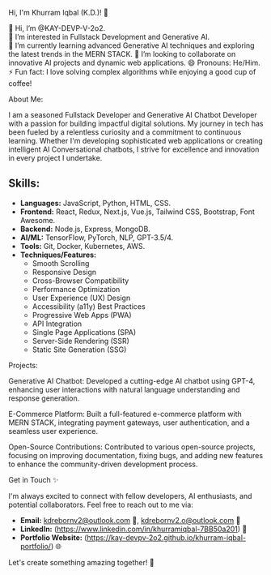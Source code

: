 Hi, I'm Khurram Iqbal (K.D.)! 👋

👋 Hi, I’m @KAY-DEVP-V-2o2.  
👀 I’m interested in Fullstack Development and Generative AI.  
🌱 I’m currently learning advanced Generative AI techniques and exploring the latest trends in the MERN STACK. 
💞️ I’m looking to collaborate on innovative AI projects and dynamic web applications.
😄 Pronouns: He/Him.  
⚡ Fun fact: I love solving complex algorithms while enjoying a good cup of coffee!

About Me:

I am a seasoned Fullstack Developer and Generative AI Chatbot Developer with a passion for building impactful digital solutions. My journey in tech has been fueled by a relentless curiosity and a commitment to continuous learning. Whether I'm developing sophisticated web applications or creating intelligent AI Conversational chatbots, I strive for excellence and innovation in every project I undertake.

Skills:
-------
- **Languages:** JavaScript, Python, HTML, CSS.
- **Frontend:** React, Redux, Next.js, Vue.js, Tailwind CSS, Bootstrap, Font Awesome.
- **Backend:** Node.js, Express, MongoDB.
- **AI/ML:** TensorFlow, PyTorch, NLP, GPT-3.5/4.
- **Tools:** Git, Docker, Kubernetes, AWS.
- **Techniques/Features:**
  - Smooth Scrolling
  - Responsive Design
  - Cross-Browser Compatibility
  - Performance Optimization
  - User Experience (UX) Design
  - Accessibility (a11y) Best Practices
  - Progressive Web Apps (PWA)
  - API Integration
  - Single Page Applications (SPA)
  - Server-Side Rendering (SSR)
  - Static Site Generation (SSG)

Projects:

Generative AI Chatbot:
Developed a cutting-edge AI chatbot using GPT-4, enhancing user interactions with natural language understanding and response generation.

E-Commerce Platform:
Built a full-featured e-commerce platform with MERN STACK, integrating payment gateways, user authentication, and a seamless user experience.

Open-Source Contributions:
Contributed to various open-source projects, focusing on improving documentation, fixing bugs, and adding new features to enhance the community-driven development process.

Get in Touch ✨

I'm always excited to connect with fellow developers, AI enthusiasts, and potential collaborators. Feel free to reach out to me via:

- **Email:** [kdrebornv2@outlook.com](mailto:kdrebornv2@outlook.com) 📧, [kdrebornv2.o@outlook.com](mailto:kdrebornv2.o@outlook.com) 📧
- **LinkedIn:** (https://www.linkedin.com/in/khurramiqbal-7BB50a201) 🔗
- **Portfolio Website:** (https://kay-devpv-2o2.github.io/khurram-iqbal-portfolio/) 🌐

Let's create something amazing together! 🚀
